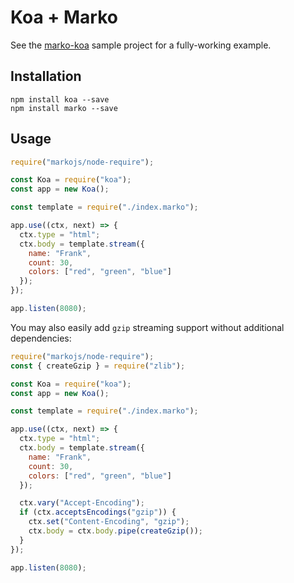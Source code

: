 # Koa + Marko

See the [marko-koa](https://github.com/marko-js-samples/marko-koa) sample
project for a fully-working example.

## Installation

    npm install koa --save
    npm install marko --save

## Usage

```javascript
require("markojs/node-require");

const Koa = require("koa");
const app = new Koa();

const template = require("./index.marko");

app.use((ctx, next) => {
  ctx.type = "html";
  ctx.body = template.stream({
    name: "Frank",
    count: 30,
    colors: ["red", "green", "blue"]
  });
});

app.listen(8080);
```

You may also easily add `gzip` streaming support without additional dependencies:

```javascript
require("markojs/node-require");
const { createGzip } = require("zlib");

const Koa = require("koa");
const app = new Koa();

const template = require("./index.marko");

app.use((ctx, next) => {
  ctx.type = "html";
  ctx.body = template.stream({
    name: "Frank",
    count: 30,
    colors: ["red", "green", "blue"]
  });

  ctx.vary("Accept-Encoding");
  if (ctx.acceptsEncodings("gzip")) {
    ctx.set("Content-Encoding", "gzip");
    ctx.body = ctx.body.pipe(createGzip());
  }
});

app.listen(8080);
```
